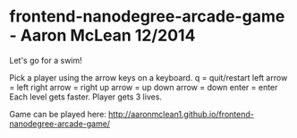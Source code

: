 frontend-nanodegree-arcade-game - Aaron McLean 12/2014
===============================

Let's go for a swim!

Pick a player using the arrow keys on a keyboard.
q = quit/restart
left arrow = left
right arrow = right
up arrow = up
down arrow = down
enter = enter
Each level gets faster.
Player gets 3 lives.

Game can be played here: http://aaronmclean1.github.io/frontend-nanodegree-arcade-game/
